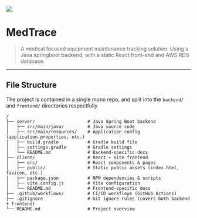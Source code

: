 ![](https://skillicons.dev/icons?i=java,gradle,spring,react,aws,cloudflare)

 # MedTrace
 > A medical focused equipment maintenance tracking solution. Using a Java springboot backend, with a static React front-end and AWS RDS database.

---

## File Structure

The project is contained in a single mono repo, and split into the `backend/` and `frontend/` directories respectfully

```plaintext
/
├── server/                    # Java Spring Boot backend
│   ├── src/main/java/         # Java source code
│   ├── src/main/resources/    # Application config (application.properties, etc.)
│   ├── build.gradle           # Gradle build file
│   ├── settings.gradle        # Gradle settings
│   └── README.md              # Backend-specific docs
├── client/                    # React + Vite frontend
│   ├── src/                   # React components & pages
│   ├── public/                # Static public assets (index.html, favicon, etc.)
│   ├── package.json           # NPM dependencies & scripts
│   ├── vite.config.js         # Vite configuration
│   └── README.md              # Frontend-specific docs
├── .github/workflows/         # CI/CD workflows (GitHub Actions)
├── .gitignore                 # Git ignore rules (covers both backend + frontend)
└── README.md                  # Project overview
```
